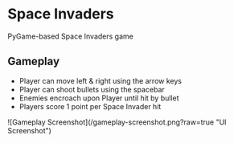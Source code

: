 # Space Invaders
PyGame-based Space Invaders game

## Gameplay
- Player can move left & right using the arrow keys
- Player can shoot bullets using the spacebar
- Enemies encroach upon Player until hit by bullet
- Players score 1 point per Space Invader hit
<p>
![Gameplay Screenshot](/gameplay-screenshot.png?raw=true "UI Screenshot")

